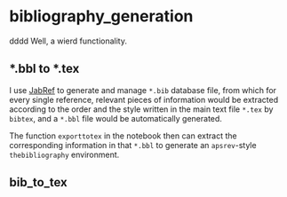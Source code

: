 # bibliography_generation
dddd
Well, a wierd functionality.

## \*.bbl to \*.tex

I use [JabRef](https://www.jabref.org/) to generate and manage `*.bib` database file, from which for every single reference, relevant pieces of information would be extracted according to the order and the style written in the main text file `*.tex` by `bibtex`, and a `*.bbl` file would be automatically generated.

The function `exporttotex` in the notebook then can extract the corresponding information in that `*.bbl` to generate an `apsrev`-style `thebibliography` environment.

## bib_to_tex
